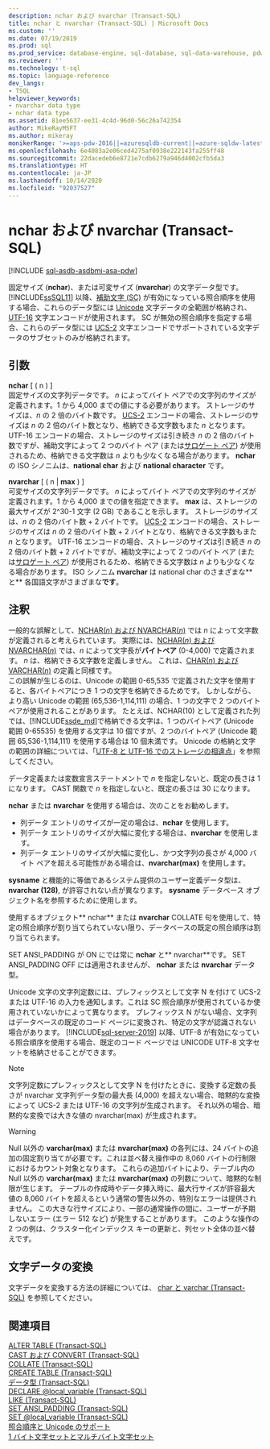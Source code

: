 ```yaml
---
description: nchar および nvarchar (Transact-SQL)
title: nchar と nvarchar (Transact-SQL) | Microsoft Docs
ms.custom: ''
ms.date: 07/19/2019
ms.prod: sql
ms.prod_service: database-engine, sql-database, sql-data-warehouse, pdw
ms.reviewer: ''
ms.technology: t-sql
ms.topic: language-reference
dev_langs:
- TSQL
helpviewer_keywords:
- nvarchar data type
- nchar data type
ms.assetid: 81ee5637-ee31-4c4d-96d0-56c26a742354
author: MikeRayMSFT
ms.author: mikeray
monikerRange: '>=aps-pdw-2016||=azuresqldb-current||=azure-sqldw-latest||>=sql-server-2016||=sqlallproducts-allversions||>=sql-server-linux-2017||=azuresqldb-mi-current'
ms.openlocfilehash: 6e4083a2e06ced4275af0938e222143fa255ff48
ms.sourcegitcommit: 22dacedeb6e8721e7cdb6279a946d4002cfb5da3
ms.translationtype: HT
ms.contentlocale: ja-JP
ms.lasthandoff: 10/14/2020
ms.locfileid: "92037527"
---
```

# <a name="nchar-and-nvarchar-transact-sql"></a>nchar および nvarchar (Transact-SQL)
[!INCLUDE [sql-asdb-asdbmi-asa-pdw](../../includes/applies-to-version/sql-asdb-asdbmi-asa-pdw.md)]

固定サイズ (**nchar**)、または可変サイズ (**nvarchar**) の文字データ型です。 [!INCLUDE[ssSQL11](../../includes/sssql11-md.md)] 以降、[補助文字 (SC)](../../relational-databases/collations/collation-and-unicode-support.md#Supplementary_Characters) が有効になっている照合順序を使用する場合、これらのデータ型には [Unicode](../../relational-databases/collations/collation-and-unicode-support.md#Unicode_Defn) 文字データの全範囲が格納され、[UTF-16](https://www.wikipedia.org/wiki/UTF-16) 文字エンコードが使用されます。 SC が無効の照合順序を指定する場合、これらのデータ型には [UCS-2](https://www.wikipedia.org/wiki/Universal_Coded_Character_Set#Encoding_forms) 文字エンコードでサポートされている文字データのサブセットのみが格納されます。

## <a name="arguments"></a>引数
**nchar** [ ( n ) ]  
固定サイズの文字列データです。 *n* によってバイト ペアでの文字列のサイズが定義されます。1 から 4,000 までの値にする必要があります。 ストレージのサイズは、*n* の 2 倍のバイト数です。 [UCS-2](https://www.wikipedia.org/wiki/UTF-16#U+0000_to_U+D7FF_and_U+E000_to_U+FFFF) エンコードの場合、ストレージのサイズは *n* の 2 倍のバイト数となり、格納できる文字数もまた *n* となります。 UTF-16 エンコードの場合、ストレージのサイズは引き続き *n* の 2 倍のバイト数ですが、補助文字によって 2 つのバイト ペア (または[サロゲート ペア](https://www.wikipedia.org/wiki/UTF-16#U+010000_to_U+10FFFF)) が使用されるため、格納できる文字数は *n* よりも少なくなる場合があります。 **nchar** の ISO シノニムは、**national char** および **national character** です。
  
**nvarchar** [ ( n | **max** ) ]  
可変サイズの文字列データです。 *n* によってバイト ペアでの文字列のサイズが定義されます。1 から 4,000 までの値を指定できます。 **max** は、ストレージの最大サイズが 2^30-1 文字 (2 GB) であることを示します。 ストレージのサイズは、*n* の 2 倍のバイト数 + 2 バイトです。 [UCS-2](https://www.wikipedia.org/wiki/UTF-16#U+0000_to_U+D7FF_and_U+E000_to_U+FFFF) エンコードの場合、ストレージのサイズは *n* の 2 倍のバイト数 + 2 バイトとなり、格納できる文字数もまた *n* となります。 UTF-16 エンコードの場合、ストレージのサイズは引き続き *n* の 2 倍のバイト数 + 2 バイトですが、補助文字によって 2 つのバイト ペア (または[サロゲート ペア](https://www.wikipedia.org/wiki/UTF-16#U+010000_to_U+10FFFF)) が使用されるため、格納できる文字数は *n* よりも少なくなる場合があります。 ISO シノニム **nvarchar** は national char のさまざまな** と** 各国語文字がさまざまな**です**。
  
## <a name="remarks"></a>注釈  
一般的な誤解として、[NCHAR(*n*) および NVARCHAR(*n*)](../../t-sql/data-types/nchar-and-nvarchar-transact-sql.md) では *n* によって文字数が定義されると考えられています。 実際には、[NCHAR(*n*) および NVARCHAR(*n*)](../../t-sql/data-types/nchar-and-nvarchar-transact-sql.md) では、*n* によって文字長が**バイトペア** (0-4,000) で定義されます。 *n* は、格納できる文字数を定義しません。 これは、[CHAR(*n*) および VARCHAR(*n*)](../../t-sql/data-types/char-and-varchar-transact-sql.md) の定義と同様です。   
この誤解が生じるのは、Unicode の範囲 0-65,535 で定義された文字を使用すると、各バイトペアにつき 1 つの文字を格納できるためです。 しかしながら、より高い Unicode の範囲 (65,536-1,114,111) の場合、1 つの文字で 2 つのバイトペアが使用されることがあります。 たとえば、NCHAR(10) として定義された列では、[!INCLUDE[ssde_md](../../includes/ssde_md.md)]で格納できる文字は、1 つのバイトペア (Unicode 範囲 0-65535) を使用する文字は 10 個ですが、2 つのバイトペア (Unicode 範囲 65,536-1,114,111) を使用する場合は 10 個未満です。 Unicode の格納と文字の範囲の詳細については、「[UTF-8 と UTF-16 でのストレージの相違点](../../relational-databases/collations/collation-and-unicode-support.md#storage_differences)」を参照してください。     

データ定義または変数宣言ステートメントで *n* を指定しないと、既定の長さは 1 になります。 CAST 関数で *n* を指定しないと、既定の長さは 30 になります。

**nchar** または **nvarchar** を使用する場合は、次のことをお勧めします。
- 列データ エントリのサイズが一定の場合は、**nchar** を使用します。  
- 列データ エントリのサイズが大幅に変化する場合は、**nvarchar** を使用します。  
- 列データ エントリのサイズが大幅に変化し、かつ文字列の長さが 4,000 バイト ペアを超える可能性がある場合は、**nvarchar(max)** を使用します。  
  
**sysname** と機能的に等価であるシステム提供のユーザー定義データ型は、 **nvarchar (128)**, が許容されない点が異なります。 **sysname** データベース オブジェクト名を参照するために使用します。
  
使用するオブジェクト** nchar** または **nvarchar** COLLATE 句を使用して、特定の照合順序が割り当てられていない限り、データベースの既定の照合順序は割り当てられます。
  
SET ANSI_PADDING が ON にでは常に **nchar** と** nvarchar**です。 SET ANSI_PADDING OFF には適用されませんが、 **nchar** または **nvarchar** データ型。
  
Unicode 文字の文字列定数には、プレフィックスとして文字 N を付けて UCS-2 または UTF-16 の入力を通知します。これは SC 照合順序が使用されているか使用されていないかによって異なります。 プレフィックス N がない場合、文字列はデータベースの既定のコード ページに変換され、特定の文字が認識されない場合があります。 [!INCLUDE[sql-server-2019](../../includes/sssqlv15-md.md)] 以降、UTF-8 が有効になっている照合順序を使用する場合、既定のコード ページでは UNICODE UTF-8 文字セットを格納させることができます。 
 
> [!NOTE]  
> 文字列定数にプレフィックスとして文字 N を付けたときに、変換する定数の長さが nvarchar 文字列データ型の最大長 (4,000) を超えない場合、暗黙的な変換によって UCS-2 または UTF-16 の文字列が生成されます。 それ以外の場合、暗黙的な変換では大きな値の nvarchar(max) が生成されます。
  
> [!WARNING]  
> Null 以外の **varchar(max)** または **nvarchar(max)** の各列には、24 バイトの追加の固定割り当てが必要です。これは並べ替え操作中の 8,060 バイトの行制限におけるカウント対象となります。 これらの追加バイトにより、テーブル内の Null 以外の **varchar(max)** または **nvarchar(max)** の列数について、暗黙的な制限が生じます。 テーブルの作成時やデータ挿入時に、最大行サイズが許容最大値の 8,060 バイトを超えるという通常の警告以外の、特別なエラーは提供されません。 この大きな行サイズにより、一部の通常操作の間に、ユーザーが予期しないエラー (エラー 512 など) が発生することがあります。  このような操作の 2 つの例は、クラスター化インデックス キーの更新と、列セット全体の並べ替えです。
  
## <a name="converting-character-data"></a>文字データの変換  
文字データを変換する方法の詳細については、 [char と varchar &#40;Transact-SQL&#41;](../../t-sql/data-types/char-and-varchar-transact-sql.md) を参照してください。
  
## <a name="see-also"></a>関連項目
[ALTER TABLE &#40;Transact-SQL&#41;](../../t-sql/statements/alter-table-transact-sql.md)  
[CAST および CONVERT &#40;Transact-SQL&#41;](../../t-sql/functions/cast-and-convert-transact-sql.md)  
[COLLATE &#40;Transact-SQL&#41;](../statements/collations.md)  
[CREATE TABLE &#40;Transact-SQL&#41;](../../t-sql/statements/create-table-transact-sql.md)  
[データ型 &#40;Transact-SQL&#41;](../../t-sql/data-types/data-types-transact-sql.md)  
[DECLARE @local_variable &#40;Transact-SQL&#41;](../../t-sql/language-elements/declare-local-variable-transact-sql.md)  
[LIKE &#40;Transact-SQL&#41;](../../t-sql/language-elements/like-transact-sql.md)  
[SET ANSI_PADDING &#40;Transact-SQL&#41;](../../t-sql/statements/set-ansi-padding-transact-sql.md)  
[SET @local_variable &#40;Transact-SQL&#41;](../../t-sql/language-elements/set-local-variable-transact-sql.md)    
[照合順序と Unicode のサポート](../../relational-databases/collations/collation-and-unicode-support.md)     
[1 バイト文字セットとマルチバイト文字セット](/cpp/c-runtime-library/single-byte-and-multibyte-character-sets)  
